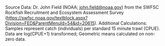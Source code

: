 Source Data: Dr. John Field (NOAA; john.field@noaa.gov) from the SWFSC
Rockfish Recruitment and Ecosystem Assessment Survey
(https://swfsc.noaa.gov/textblock.aspx?Division=FED&ParentMenuId=54&id=20615).
Additional Calculations: Samples represent catch (individuals) per standard
15 minute trawl (CPUE). Data are log(CPUE+1) transformed; Geometric means
calculated on non-zero data.

